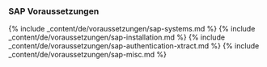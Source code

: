 
### SAP Voraussetzungen

{% include _content/de/voraussetzungen/sap-systems.md %}
{% include _content/de/voraussetzungen/sap-installation.md %}
{% include _content/de/voraussetzungen/sap-authentication-xtract.md %}
{% include _content/de/voraussetzungen/sap-misc.md %}
